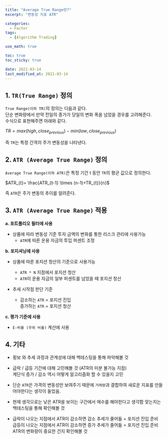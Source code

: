 ```yaml
---
title: "Average True Range란?"
excerpt: "변동성 지표 ATR"

categories:
  - Factor
tags:
  - [Algorithm Trading]

use_math: true

toc: true
toc_sticky: true

date: 2021-03-14
last_modified_at: 2021-03-14
---
```


## 1. `TR(True Range)` 정의
`True Range(이하 TR)`의 정의는 다음과 같다.  
단순 변화량에서 만약 전일의 종가가 당일의 변화 폭을 넘었을 경우를 고려해준다.  
수식으로 표현해주면 아래와 같다.

$TR = max(high,close_{previous})-min(low,close_{previous})$

즉 `TR`는 특정 간격의 주가 변동성을 나타낸다.

## 2. `ATR (Average True Range)` 정의

`Average True Range(이하 ATR)`은 특정 기간 t 동안 `TR`의 평균 값으로 정의한다.

$ATR_{t}= \frac{ATR_{t-1} \times (n-1)+TR_{t}}{n}$

즉 `ATR`은 주가 변동의 추이를 알려준다.

## 3. `ATR (Average True Range)` 적용
**a. 포트폴리오 필터에 사용**
- 상품에 따라 변동성 기준 투자 금액의 변화를 통한 리스크 관리에 사용가능
  - `ATR`에 따른 운용 자금의 투입 퍼센트 조정

**b. 포지셔닝에 사용**
- 상품에 따른 포지션 청산의 기준으로 사용가능
  - `ATR * N`  지점에서 포지션 청산
  - `ATR`이 운용 자금의 일부 퍼센트를 넘었을 때 포지션 청산

- 추세 시작점 판단 기준
  - 감소하는 `ATR` =  포지션 진입  
  증가하는 `ATR` = 포지션 청산

**c. 평가 기준에 사용**
- `E-비율 (우위 비율)` 계산에 사용

## 4. 기타
- 횡보 와 추세 과정과 관계성에 대해 백테스팅을 통해 파악해볼 것

- 급락 / 급등 기간에 대해 고민해볼 것 (ATR의 미분 불가능 지점)  
계단식 증가 / 감소 역시 어떻게 알고리즘화 할 수 있을지 고민

- 단순 `ATR`은 가격의 변동성만 보여주기 때문에 `거래량`과 결합하여 새로운 지표를 만들어야한다는 생각이 들었음.

- 현재 생각으로는 낮은 ATR을 보이는 구간에서 매수를 해야한다고 생각함
맞는지는 백테스팅을 통해 확인해볼 것

- 급락이 나오는 지점에서 ATR이 감소하면 감소 추세가 줄어듦 = 포지션 진입 준비  
급등이 나오는 지점에서 ATR이 감소하면 증가 추세가 줄어듦 =  포지션 진입 준비  
ATR의 변화량이 중요한 건지 확인해볼 것
